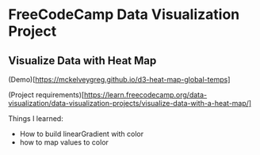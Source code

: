 # FreeCodeCamp Data Visualization Project
## Visualize Data with Heat Map

(Demo)[https://mckelveygreg.github.io/d3-heat-map-global-temps]

(Project requirements)[https://learn.freecodecamp.org/data-visualization/data-visualization-projects/visualize-data-with-a-heat-map/]

Things I learned: 
- How to build linearGradient with color
- how to map values to color